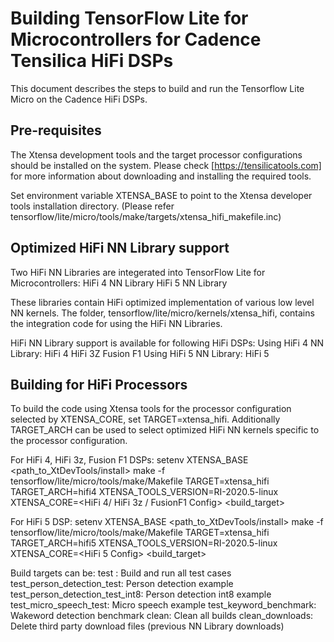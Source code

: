 # Building TensorFlow Lite for Microcontrollers for Cadence Tensilica HiFi DSPs

This document describes the steps to build and run the Tensorflow Lite Micro on
the Cadence HiFi DSPs.

## Pre-requisites

The Xtensa development tools and the target processor configurations should be
installed on the system. Please check [https://tensilicatools.com] for more
information about downloading and installing the required tools.

Set environment variable XTENSA_BASE to point to the Xtensa developer tools 
installation directory.
(Please refer tensorflow/lite/micro/tools/make/targets/xtensa_hifi_makefile.inc) 

## Optimized HiFi NN Library support  
  
Two HiFi NN Libraries are integerated into TensorFlow Lite for Microcontrollers:
HiFi 4 NN Library
HiFi 5 NN Library

These libraries contain HiFi optimized implementation of various low level 
NN kernels.
The folder, tensorflow/lite/micro/kernels/xtensa_hifi, contains the integration
code for using the HiFi NN Libraries.
  
HiFi NN Library support is available for following HiFi DSPs:
Using HiFi 4 NN Library:
  HiFi 4 
  HiFi 3Z
  Fusion F1
Using HiFi 5 NN Library:
  HiFi 5
  

## Building for HiFi Processors

To build the code using Xtensa tools for the processor configuration selected by
XTENSA_CORE, set TARGET=xtensa_hifi. Additionally TARGET_ARCH can be used to
select optimized HiFi NN kernels specific to the processor configuration.

For HiFi 4, HiFi 3z, Fusion F1 DSPs:
setenv XTENSA_BASE <path_to_XtDevTools/install>
make -f tensorflow/lite/micro/tools/make/Makefile TARGET=xtensa_hifi TARGET_ARCH=hifi4 XTENSA_TOOLS_VERSION=RI-2020.5-linux XTENSA_CORE=<HiFi 4/ HiFi 3z / FusionF1 Config> <build_target>

For HiFi 5 DSP:
setenv XTENSA_BASE <path_to_XtDevTools/install>
make -f tensorflow/lite/micro/tools/make/Makefile TARGET=xtensa_hifi TARGET_ARCH=hifi5 XTENSA_TOOLS_VERSION=RI-2020.5-linux XTENSA_CORE=<HiFi 5 Config> <build_target>

Build targets can be:
test : Build and run all test cases
test_person_detection_test: Person detection example
test_person_detection_test_int8: Person detection int8 example
test_micro_speech_test: Micro speech example
test_keyword_benchmark: Wakeword detection benchmark
clean: Clean all builds
clean_downloads: Delete third party download files (previous NN Library downloads)

